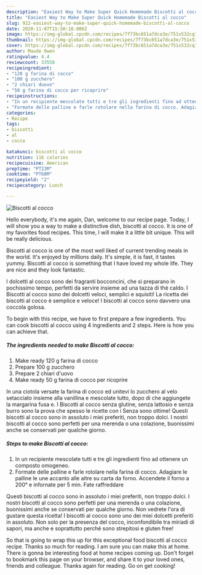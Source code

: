 ```yaml
---
description: "Easiest Way to Make Super Quick Homemade Biscotti al cocco"
title: "Easiest Way to Make Super Quick Homemade Biscotti al cocco"
slug: 922-easiest-way-to-make-super-quick-homemade-biscotti-al-cocco
date: 2020-11-07T15:50:10.006Z
image: https://img-global.cpcdn.com/recipes/7f73bc651a7dca3e/751x532cq70/biscotti-al-cocco-recipe-main-photo.jpg
thumbnail: https://img-global.cpcdn.com/recipes/7f73bc651a7dca3e/751x532cq70/biscotti-al-cocco-recipe-main-photo.jpg
cover: https://img-global.cpcdn.com/recipes/7f73bc651a7dca3e/751x532cq70/biscotti-al-cocco-recipe-main-photo.jpg
author: Maude Owen
ratingvalue: 4.4
reviewcount: 33558
recipeingredient:
- "120 g farina di cocco"
- "100 g zucchero"
- "2 chiari duovo"
- "50 g farina di cocco per ricoprire"
recipeinstructions:
- "In un recipiente mescolate tutti e tre gli ingredienti fino ad ottenere un composto omogeneo."
- "Formate delle palline e farle rotolare nella farina di cocco. Adagiare le palline le une accanto alle altre su carta da forno. Accendete il forno a 200° e infornate per 5 min. Fate raffreddare"
categories:
- Recipe
tags:
- biscotti
- al
- cocco

katakunci: biscotti al cocco 
nutrition: 116 calories
recipecuisine: American
preptime: "PT23M"
cooktime: "PT60M"
recipeyield: "2"
recipecategory: Lunch

---
```



![Biscotti al cocco](https://img-global.cpcdn.com/recipes/7f73bc651a7dca3e/751x532cq70/biscotti-al-cocco-recipe-main-photo.jpg)

Hello everybody, it's me again, Dan, welcome to our recipe page. Today, I will show you a way to make a distinctive dish, biscotti al cocco. It is one of my favorites food recipes. This time, I will make it a little bit unique. This will be really delicious.

Biscotti al cocco is one of the most well liked of current trending meals in the world. It's enjoyed by millions daily. It's simple, it is fast, it tastes yummy. Biscotti al cocco is something that I have loved my whole life. They are nice and they look fantastic.

I dolcetti al cocco sono dei fragranti bocconcini, che si preparano in pochissimo tempo, perfetti da servire insieme ad una tazza di thè caldo. I Biscotti al cocco sono dei dolcetti veloci, semplici e squisiti! La ricetta dei biscotti al cocco è semplice e veloce! I biscotti al cocco sono davvero una coccola golosa.


To begin with this recipe, we have to first prepare a few ingredients. You can cook biscotti al cocco using 4 ingredients and 2 steps. Here is how you can achieve that.

<!--inarticleads1-->

##### The ingredients needed to make Biscotti al cocco:

1. Make ready 120 g farina di cocco
1. Prepare 100 g zucchero
1. Prepare 2 chiari d&#39;uovo
1. Make ready 50 g farina di cocco per ricoprire


In una ciotola versate la farina di cocco ed unitevi lo zucchero al velo setacciato insieme alla vanillina e mescolate tutto, dopo di che aggiungete la margarina fusa e. I Biscotti al cocco senza glutine, senza lattosio e senza burro sono la prova che spesso le ricette con i Senza sono ottime! Questi biscotti al cocco sono in assoluto i miei preferiti, non troppo dolci. I nostri biscotti al cocco sono perfetti per una merenda o una colazione, buonissimi anche se conservati per qualche giorno. 

<!--inarticleads2-->

##### Steps to make Biscotti al cocco:

1. In un recipiente mescolate tutti e tre gli ingredienti fino ad ottenere un composto omogeneo.
1. Formate delle palline e farle rotolare nella farina di cocco. Adagiare le palline le une accanto alle altre su carta da forno. Accendete il forno a 200° e infornate per 5 min. Fate raffreddare


Questi biscotti al cocco sono in assoluto i miei preferiti, non troppo dolci. I nostri biscotti al cocco sono perfetti per una merenda o una colazione, buonissimi anche se conservati per qualche giorno. Non vedrete l&#39;ora di gustare questa ricetta! I biscotti al cocco sono uno dei miei dolcetti preferiti in assoluto. Non solo per la presenza del cocco, inconfondibile tra miriadi di sapori, ma anche e soprattutto perché sono strepitosi e gluten free! 

So that is going to wrap this up for this exceptional food biscotti al cocco recipe. Thanks so much for reading. I am sure you can make this at home. There is gonna be interesting food at home recipes coming up. Don't forget to bookmark this page on your browser, and share it to your loved ones, friends and colleague. Thanks again for reading. Go on get cooking!
